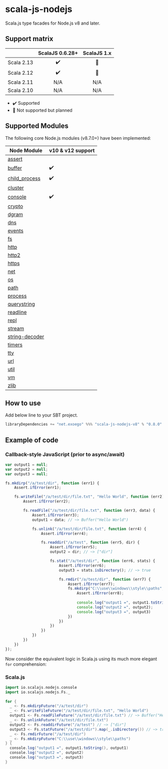 # scala-js-nodejs

Scala.js type facades for Node.js v8 and later.

## Support matrix

|            |   ScalaJS 0.6.28+  |   ScalaJS 1.x  |
| ---------- | :----------------: | :------------: |
| Scala 2.13 | :heavy_check_mark: | :construction: |
| Scala 2.12 | :heavy_check_mark: | :construction: |
| Scala 2.11 |         N/A        |       N/A      |
| Scala 2.10 |         N/A        |       N/A      |

-   :heavy_check_mark: Supported
-   :construction: Not supported but planned

## Supported Modules

The following core Node.js modules (v8.7.0+) have been implemented:

| Node Module                                                  | v10 & v12 support  |
| ------------------------------------------------------------ | ------------------ |
| [assert](https://nodejs.org/api/assert.html)                 |                    |
| [buffer](https://nodejs.org/api/buffer.html)                 | :heavy_check_mark: |
| [child_process](https://nodejs.org/api/child_process.html)   | :heavy_check_mark: |
| [cluster](https://nodejs.org/api/cluster.html)               |                    |
| [console](https://nodejs.org/api/console.html)               | :heavy_check_mark: |
| [crypto](https://nodejs.org/api/crypto.html)                 |                    |
| [dgram](https://nodejs.org/api/dgram.html)                   |                    |
| [dns](https://nodejs.org/api/dns.html)                       |                    |
| [events](https://nodejs.org/api/events.html)                 |                    |
| [fs](https://nodejs.org/api/fs.html)                         |                    |
| [http](https://nodejs.org/api/http.html)                     |                    |
| [http2](https://nodejs.org/api/http2.html)                   |                    |
| [https](https://nodejs.org/api/https.html)                   |                    |
| [net](https://nodejs.org/api/net.html)                       |                    |
| [os](https://nodejs.org/api/os.html)                         |                    |
| [path](https://nodejs.org/api/path.html)                     |                    |
| [process](https://nodejs.org/api/process.html)               |                    |
| [querystring](https://nodejs.org/api/querystring.html)       |                    |
| [readline](https://nodejs.org/api/readline.html)             |                    |
| [repl](https://nodejs.org/api/repl.html)                     |                    |
| [stream](https://nodejs.org/api/stream.html)                 |                    |
| [string-decoder](https://nodejs.org/api/string_decoder.html) |                    |
| [timers](https://nodejs.org/api/timers.html)                 |                    |
| [tty](https://nodejs.org/api/tty.html)                       |                    |
| [url](https://nodejs.org/api/url.html)                       |                    |
| [util](https://nodejs.org/api/util.html)                     |                    |
| [vm](https://nodejs.org/api/vm.html)                         |                    |
| [zlib](https://nodejs.org/api/zlib.html)                     |                    |

## How to use

Add below line to your SBT project.

```sbt
libraryDependencies += "net.exoego" %%% "scala-js-nodejs-v8" % "0.8.0"
```

## Example of code

### Callback-style JavaScript (prior to async/await)

```javascript
var output1 = null;
var output2 = null;
var output3 = null;

fs.mkdirp("/a/test/dir", function (err1) {
    Assert.ifError(err1);

    fs.writeFile("/a/test/dir/file.txt", "Hello World", function (err2) {
        Assert.ifError(err2);

        fs.readFile("/a/test/dir/file.txt", function (err3, data) {
            Assert.ifError(err3);
            output1 = data; // ~> Buffer("Hello World")

            fs.unlink("/a/test/dir/file.txt", function (err4) {
                Assert.ifError(err4);

                fs.readdir("/a/test", function (err5, dir) {
                    Assert.ifError(err5);
                    output2 = dir; // ~> ["dir"]

                    fs.stat("/a/test/dir", function (err6, stats) {
                        Assert.ifError(err6);
                        output3 = stats.isDirectory(); // ~> true

                        fs.rmdir("/a/test/dir", function (err7) {
                            Assert.ifError(err7);
                            fs.mkdirp("C:\\use\\windows\\style\\paths", function (err8) {
                                Assert.ifError(err8);
                                
                                console.log("output1 =", output1.toString(), output1);
                                console.log("output2 =", output2);
                                console.log("output3 =", output3)
                            })
                        })
                    })
                })
            })
        })
    })
});
```

Now consider the equivalent logic in Scala.js using its much more elegant `for` comprehension:

### Scala.js

```scala
import io.scalajs.nodejs.console
import io.scalajs.nodejs.Fs._
  
for {
  _ <- Fs.mkdirpFuture("/a/test/dir")
  _ <- Fs.writeFileFuture("/a/test/dir/file.txt", "Hello World")
  output1 <- Fs.readFileFuture("/a/test/dir/file.txt") // ~> Buffer("Hello World")
  _ <- Fs.unlinkFuture("/a/test/dir/file.txt")
  output2 <- Fs.readdirFuture("/a/test") // ~> ["dir"]
  output3 <- Fs.statFuture("/a/test/dir").map(_.isDirectory()) // ~> true
  _ <- Fs.rmdirFuture("/a/test/dir")
  _ <- Fs.mkdirpFuture("C:\\use\\windows\\style\\paths")
} {
  console.log("output1 =", output1.toString(), output1)
  console.log("output2 =", output2)
  console.log("output3 =", output3)
}
```
